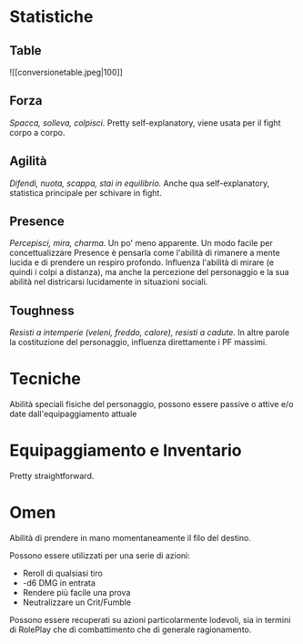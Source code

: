 # Statistiche
## Table
![[conversionetable.jpeg|100]]

## Forza
*Spacca, solleva, colpisci.*
Pretty self-explanatory, viene usata per il fight corpo a corpo.
## Agilità
*Difendi, nuota, scappa, stai in equilibrio.*
Anche qua self-explanatory, statistica principale per schivare in fight.
## Presence
*Percepisci, mira, charma.*
Un po' meno apparente. Un modo facile per concettualizzare Presence è pensarla come l'abilità di rimanere a mente lucida e di prendere un respiro profondo. Influenza l'abilità di mirare (e quindi i colpi a distanza), ma anche la percezione del personaggio e la sua abilità nel districarsi lucidamente in situazioni sociali.
## Toughness
*Resisti a intemperie (veleni, freddo, calore), resisti a cadute.*
In altre parole la costituzione del personaggio, influenza direttamente i PF massimi.
# Tecniche
Abilità speciali fisiche del personaggio, possono essere passive o attive e/o date dall'equipaggiamento attuale
# Equipaggiamento e Inventario
Pretty straightforward.
# Omen
Abilità di prendere in mano momentaneamente il filo del destino. 

Possono essere utilizzati per una serie di azioni:
- Reroll di qualsiasi tiro
- -d6 DMG in entrata
- Rendere più facile una prova
- Neutralizzare un Crit/Fumble

Possono essere recuperati su azioni particolarmente lodevoli, sia in termini di RolePlay che di combattimento che di generale ragionamento.